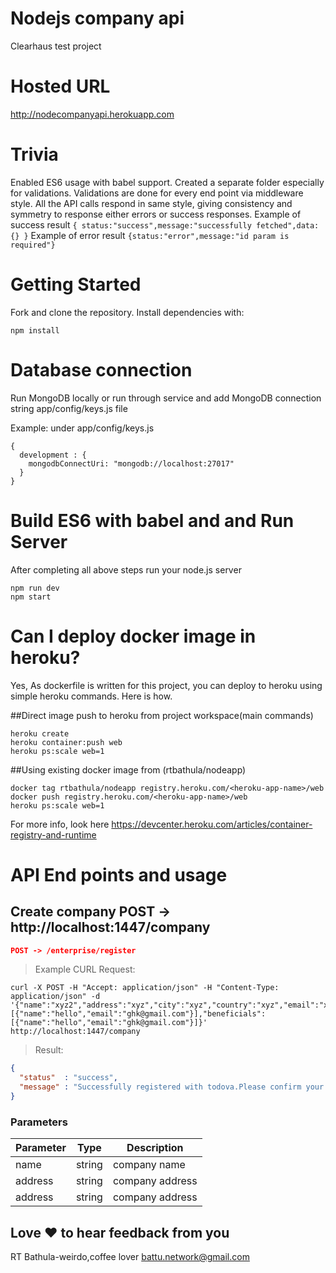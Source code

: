 # Nodejs company api
Clearhaus test project

# Hosted URL
http://nodecompanyapi.herokuapp.com

# Trivia
Enabled ES6 usage with babel support. Created a separate folder especially for validations. Validations are done for every end point via middleware style. All the API calls respond in same style, giving consistency and symmetry to response either errors or success responses. 
Example of success result ``{ status:"success",message:"successfully fetched",data: {} }``
Example of error result ``{status:"error",message:"id param is required"}``



# Getting Started

Fork and clone the repository. Install dependencies with:

``npm install``

# Database connection
Run MongoDB locally or run through service and add MongoDB connection string app/config/keys.js file

Example: under app/config/keys.js
```
{
  development : {
    mongodbConnectUri: "mongodb://localhost:27017"
  }
}
```

# Build ES6 with babel and and Run Server
After completing all above steps run your node.js server
```
npm run dev
npm start
```
# Can I deploy docker image in heroku?
Yes, As dockerfile is written for this project, you can deploy to heroku using simple heroku commands. Here is how.

##Direct image push to heroku from project workspace(main commands)
```
heroku create
heroku container:push web
heroku ps:scale web=1
```
##Using existing docker image from (rtbathula/nodeapp)
```
docker tag rtbathula/nodeapp registry.heroku.com/<heroku-app-name>/web
docker push registry.heroku.com/<heroku-app-name>/web
heroku ps:scale web=1
```
For more info, look here https://devcenter.heroku.com/articles/container-registry-and-runtime

# API End points and usage
## Create company POST -> http://localhost:1447/company

```json
POST -> /enterprise/register 
```

> Example CURL Request:

```
curl -X POST -H "Accept: application/json" -H "Content-Type: application/json" -d '{"name":"xyz2","address":"xyz","city":"xyz","country":"xyz","email":"xyz@gmail.com","phone":"123456789","directors":[{"name":"hello","email":"ghk@gmail.com"}],"beneficials":[{"name":"hello","email":"ghk@gmail.com"}]}' http://localhost:1447/company

```

> Result:

```json
{
  "status"  : "success",
  "message" : "Successfully registered with todova.Please confirm your email"  
}
```

### Parameters

Parameter                   | Type        | Description
--------------------------- | ----------- | -------------------------------
name              | string      | company name
address              | string      | company address
address              | string      | company address




## Love :heart: to hear feedback from you
RT Bathula-weirdo,coffee lover
battu.network@gmail.com

